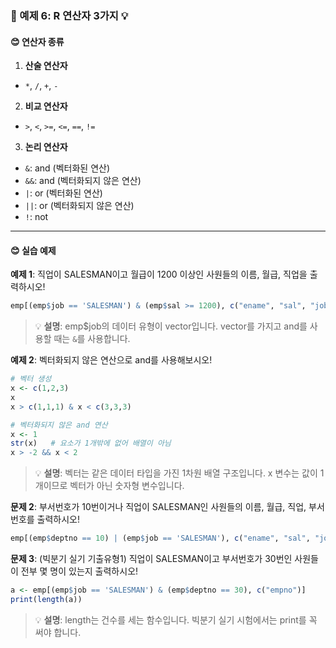 ### 🎯 예제 6: R 연산자 3가지 💡

#### **😊 연산자 종류**

1. **산술 연산자**
  - `*`, `/`, `+`, `-`

2. **비교 연산자**
  - `>`, `<`, `>=`, `<=`, `==`, `!=`

3. **논리 연산자**
  - `&`: and (벡터화된 연산)
  - `&&`: and (벡터화되지 않은 연산)
  - `|`: or (벡터화된 연산)
  - `||`: or (벡터화되지 않은 연산)
  - `!`: not

---
#### **😊 실습 예제**

**예제 1**: 직업이 SALESMAN이고 월급이 1200 이상인 사원들의 이름, 월급, 직업을 출력하시오!
```r
emp[(emp$job == 'SALESMAN') & (emp$sal >= 1200), c("ename", "sal", "job")]
```
> 💡 **설명**: emp$job의 데이터 유형이 vector입니다. vector를 가지고 and를 사용할 때는 `&`를 사용합니다.

**예제 2**: 벡터화되지 않은 연산으로 and를 사용해보시오!
```r
# 벡터 생성
x <- c(1,2,3)
x
x > c(1,1,1) & x < c(3,3,3)

# 벡터화되지 않은 and 연산
x <- 1
str(x)   # 요소가 1개밖에 없어 배열이 아님
x > -2 && x < 2
```
> 💡 **설명**: 벡터는 같은 데이터 타입을 가진 1차원 배열 구조입니다. x 변수는 값이 1개이므로 벡터가 아닌 숫자형 변수입니다.

**문제 2**: 부서번호가 10번이거나 직업이 SALESMAN인 사원들의 이름, 월급, 직업, 부서번호를 출력하시오!
```r
emp[(emp$deptno == 10) | (emp$job == 'SALESMAN'), c("ename", "sal", "job", "deptno")]
```

**문제 3**: (빅분기 실기 기출유형1) 직업이 SALESMAN이고 부서번호가 30번인 사원들이 전부 몇 명이 있는지 출력하시오!
```r
a <- emp[(emp$job == 'SALESMAN') & (emp$deptno == 30), c("empno")]
print(length(a))
```
> 💡 **설명**: length는 건수를 세는 함수입니다. 빅분기 실기 시험에서는 print를 꼭 써야 합니다.
